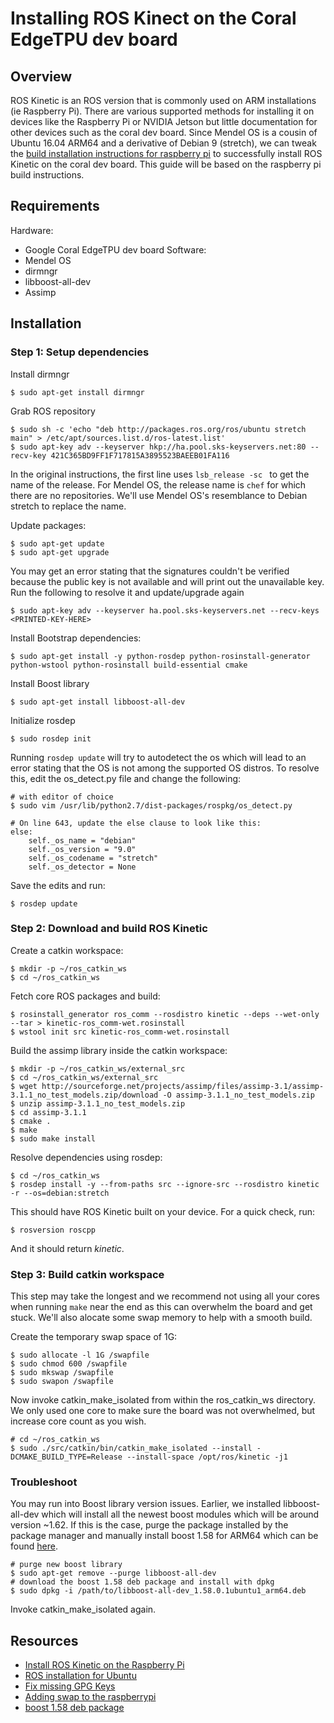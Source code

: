 # Installing ROS Kinect on the Coral EdgeTPU dev board

## Overview
ROS Kinetic is an ROS version that is commonly used on ARM installations (ie Raspberry Pi). There are various supported
methods for installing it on devices like the Raspberry Pi or NVIDIA Jetson but little documentation for other devices
such as the coral dev board. Since Mendel OS is a cousin of Ubuntu 16.04 ARM64 and a derivative of Debian 9 (stretch),
we can tweak the [build installation instructions for raspberry
pi](https://wiki.ros.org/ROSberryPi/Installing%20ROS%20Kinetic%20on%20the%20Raspberry%20Pi) to successfully install ROS
Kinetic on the coral dev board. This guide will be based on the raspberry pi build instructions.

## Requirements
Hardware:
* Google Coral EdgeTPU dev board
Software:
* Mendel OS
* dirmngr
* libboost-all-dev
* Assimp

## Installation

### Step 1: Setup dependencies
Install dirmngr
```
$ sudo apt-get install dirmngr
```

Grab ROS repository
```
$ sudo sh -c 'echo "deb http://packages.ros.org/ros/ubuntu stretch main" > /etc/apt/sources.list.d/ros-latest.list'
$ sudo apt-key adv --keyserver hkp://ha.pool.sks-keyservers.net:80 --recv-key 421C365BD9FF1F717815A3895523BAEEB01FA116
```

In the original instructions, the first line uses ```lsb_release -sc ``` to get the name of the release. For Mendel OS,
the release name is ```chef``` for which there are no repositories. We'll use Mendel OS's resemblance to Debian stretch
to replace the name.

Update packages:
```
$ sudo apt-get update
$ sudo apt-get upgrade
```
You may get an error stating that the signatures couldn't be verified because the public key is not available and will
print out the unavailable key. Run the following to resolve it and update/upgrade again
```
$ sudo apt-key adv --keyserver ha.pool.sks-keyservers.net --recv-keys <PRINTED-KEY-HERE>
```

Install Bootstrap dependencies:
```
$ sudo apt-get install -y python-rosdep python-rosinstall-generator python-wstool python-rosinstall build-essential cmake
```

Install Boost library
```
$ sudo apt-get install libboost-all-dev
```

Initialize rosdep
```
$ sudo rosdep init
```

Running ``` rosdep update ``` will try to autodetect the os which will lead to an error stating that the OS
is not among the supported OS distros. To resolve this, edit the os_detect.py file and change the following:
```
# with editor of choice
$ sudo vim /usr/lib/python2.7/dist-packages/rospkg/os_detect.py

# On line 643, update the else clause to look like this:
else:
    self._os_name = "debian"
    self._os_version = "9.0"
    self._os_codename = "stretch"
    self._os_detector = None
```
Save the edits and run:
```
$ rosdep update
```

### Step 2: Download and build ROS Kinetic
Create a catkin workspace:
```
$ mkdir -p ~/ros_catkin_ws
$ cd ~/ros_catkin_ws
```

Fetch core ROS packages and build:
```
$ rosinstall_generator ros_comm --rosdistro kinetic --deps --wet-only --tar > kinetic-ros_comm-wet.rosinstall
$ wstool init src kinetic-ros_comm-wet.rosinstall
```

Build the assimp library inside the catkin workspace:
```
$ mkdir -p ~/ros_catkin_ws/external_src
$ cd ~/ros_catkin_ws/external_src
$ wget http://sourceforge.net/projects/assimp/files/assimp-3.1/assimp-3.1.1_no_test_models.zip/download -O assimp-3.1.1_no_test_models.zip
$ unzip assimp-3.1.1_no_test_models.zip
$ cd assimp-3.1.1
$ cmake .
$ make
$ sudo make install
```

Resolve dependencies using rosdep:
```
$ cd ~/ros_catkin_ws
$ rosdep install -y --from-paths src --ignore-src --rosdistro kinetic -r --os=debian:stretch
```

This should have ROS Kinetic built on your device. For a quick check, run:
```
$ rosversion roscpp
```
And it should return *kinetic*.

### Step 3: Build catkin workspace
This step may take the longest and we recommend not using all your cores when running ``` make ``` near the end as this
can overwhelm the board and get stuck. We'll also alocate some swap memory to help with a smooth build.

Create the temporary swap space of 1G:
```
$ sudo allocate -l 1G /swapfile
$ sudo chmod 600 /swapfile
$ sudo mkswap /swapfile
$ sudo swapon /swapfile
```

Now invoke catkin_make_isolated from within the ros_catkin_ws directory. We only used one core to make sure the board
was not overwhelmed, but increase core count as you wish.
```
# cd ~/ros_catkin_ws
$ sudo ./src/catkin/bin/catkin_make_isolated --install -DCMAKE_BUILD_TYPE=Release --install-space /opt/ros/kinetic -j1
```

### Troubleshoot
You may run into Boost library version issues. Earlier, we installed libboost-all-dev which will install all the newest
boost modules which will be around version ~1.62. If this is the case, purge the package installed by the package
manager and manually install boost 1.58 for ARM64 which can be found
[here](https://launchpad.net/ubuntu/xenial/arm64/libboost-all-dev/1.58.0.1ubuntu1). 
```
# purge new boost library
$ sudo apt-get remove --purge libboost-all-dev
# download the boost 1.58 deb package and install with dpkg
$ sudo dpkg -i /path/to/libboost-all-dev_1.58.0.1ubuntu1_arm64.deb
```
Invoke catkin_make_isolated again.

## Resources
* [Install ROS Kinetic on the Raspberry Pi](https://wiki.ros.org/ROSberryPi/Installing%20ROS%20Kinetic%20on%20the%20Raspberry%20Pi)
* [ROS installation for Ubuntu](https://wiki.ros.org/kinetic/Installation/Ubuntu)
* [Fix missing GPG Keys](https://askubuntu.com/questions/127326/how-to-fix-missing-gpg-keys)
* [Adding swap to the raspberrypi](http://raspberrypimaker.com/adding-swap-to-the-raspberrypi/)
* [boost 1.58 deb package](https://launchpad.net/ubuntu/xenial/arm64/libboost-all-dev/1.58.0.1ubuntu1)
